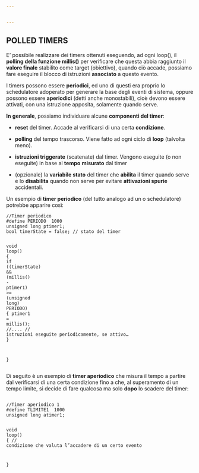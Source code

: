 ```yaml
---


---
```


<h2 id="polled-timers"><strong>POLLED TIMERS</strong></h2>
<p>E’ possibile realizzare dei timers ottenuti eseguendo, ad ogni loop(), il <strong>polling della funzione millis()</strong> per verificare che questa abbia raggiunto il <strong>valore finale</strong> stabilito come target (obiettivo), quando ciò accade, possiamo fare eseguire il blocco di istruzioni <strong>associato</strong> a questo evento.</p>
<p>I timers possono essere <strong>periodici</strong>, ed uno di questi era proprio lo schedulatore adoperato per generare la base degli eventi di sistema, oppure possono essere <strong>aperiodici</strong> (detti anche monostabili), cioè devono essere attivati, con una istruzione apposita, solamente quando serve.</p>
<p><strong>In</strong> <strong>generale</strong>, possiamo individuare alcune <strong>componenti del timer</strong>:</p>
<ul>
<li>
<p><strong>reset</strong> del timer. Accade al verificarsi di una certa <strong>condizione</strong>.</p>
</li>
<li>
<p><strong>polling</strong> del tempo trascorso. Viene fatto ad ogni ciclo di <strong>loop</strong> (talvolta meno).</p>
</li>
<li>
<p><strong>istruzioni triggerate</strong> (scatenate) dal timer. Vengono eseguite (o non eseguite) in base al <strong>tempo</strong> <strong>misurato</strong> dal timer</p>
</li>
<li>
<p>(opzionale) la <strong>variabile stato</strong> del timer che <strong>abilita</strong> il timer quando serve e lo <strong>disabilita</strong> quando non serve per evitare <strong>attivazioni spurie</strong> accidentali.</p>
</li>
</ul>
<p>Un esempio di <strong>timer periodico</strong> (del tutto analogo ad un o schedulatore) potrebbe apparire così:</p>
<pre class=" language-c"><code class="prism ++ language-c"><span class="token comment">//Timer periodico</span>
<span class="token macro property">#<span class="token directive keyword">define</span> PERIODO  1000</span>
<span class="token keyword">unsigned</span> <span class="token keyword">long</span> ptimer1<span class="token punctuation">;</span>
bool timerState <span class="token operator">=</span> false<span class="token punctuation">;</span> <span class="token comment">// stato del timer</span>

<span class="token keyword">void</span> <span class="token function">loop</span><span class="token punctuation">(</span><span class="token punctuation">)</span>
<span class="token punctuation">{</span>
	<span class="token keyword">if</span> <span class="token punctuation">(</span><span class="token punctuation">(</span>timerState<span class="token punctuation">)</span> <span class="token operator">&amp;&amp;</span> <span class="token punctuation">(</span><span class="token function">millis</span><span class="token punctuation">(</span><span class="token punctuation">)</span> <span class="token operator">-</span> ptimer1<span class="token punctuation">)</span> <span class="token operator">&gt;=</span> <span class="token punctuation">(</span><span class="token keyword">unsigned</span> <span class="token keyword">long</span><span class="token punctuation">)</span> PERIODO<span class="token punctuation">)</span>
	<span class="token punctuation">{</span>
		ptimer1 <span class="token operator">=</span> <span class="token function">millis</span><span class="token punctuation">(</span><span class="token punctuation">)</span><span class="token punctuation">;</span>
		<span class="token comment">//....</span>
		<span class="token comment">// istruzioni eseguite periodicamente, se attivo…</span>
	<span class="token punctuation">}</span>

<span class="token punctuation">}</span>
</code></pre>
<p>Di seguito è un esempio di <strong>timer aperiodico</strong> che misura il tempo a partire dal verificarsi di una certa condizione fino a che, al superamento di un tempo limite, si decide di fare qualcosa ma solo <strong>dopo</strong> lo scadere del timer:</p>
<pre class=" language-c"><code class="prism ++ language-c">
<span class="token comment">//Timer aperiodico 1</span>
<span class="token macro property">#<span class="token directive keyword">define</span> TLIMITE1  1000</span>
<span class="token keyword">unsigned</span> <span class="token keyword">long</span> atimer1<span class="token punctuation">;</span>

<span class="token keyword">void</span> <span class="token function">loop</span><span class="token punctuation">(</span><span class="token punctuation">)</span>
<span class="token punctuation">{</span>
	<span class="token comment">// condizione che valuta l’accadere di un certo evento</span>

<span class="token punctuation">}</span>

</code></pre>

